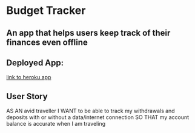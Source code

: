 # Budget Tracker
## An app that helps users keep track of their finances even offline

## Deployed App:
[link to heroku app](http://stark-harbor-63201.herokuapp.com/)

## User Story
AS AN avid traveller
I WANT to be able to track my withdrawals and deposits with or without a data/internet connection
SO THAT my account balance is accurate when I am traveling